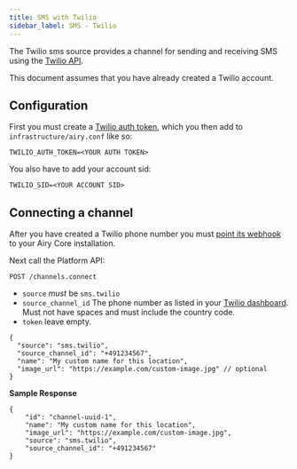 ```yaml
---
title: SMS with Twilio
sidebar_label: SMS - Twilio
---
```


The Twilio sms source provides a channel for sending and receiving SMS using the [Twilio API](https://www.twilio.com/).

This document assumes that you have already created a Twilio account.

## Configuration
 
First you must create a [Twilio auth token](https://support.twilio.com/hc/en-us/articles/223136027-Auth-Tokens-and-How-to-Change-Them),
which you then add to `infrastructure/airy.conf` like so:

```
TWILIO_AUTH_TOKEN=<YOUR AUTH TOKEN>
```

You also have to add your account sid:

```
TWILIO_SID=<YOUR ACCOUNT SID>
```

## Connecting a channel

After you have created a Twilio phone number you must [point its webhook](https://www.twilio.com/docs/sms/tutorials/how-to-receive-and-reply-java#configure-your-webhook-url) to your
Airy Core installation.

Next call the Platform API:

```
POST /channels.connect
```

- `source` *must* be `sms.twilio`
- `source_channel_id`   The phone number as listed in your [Twilio dashboard](https://www.twilio.com/console/phone-numbers/). 
                        Must not have spaces and must include the country code. 
- `token` leave empty.

```json5
{
  "source": "sms.twilio",
  "source_channel_id": "+491234567",
  "name": "My custom name for this location",
  "image_url": "https://example.com/custom-image.jpg" // optional
}
```

**Sample Response**

```json5
{
    "id": "channel-uuid-1",
    "name": "My custom name for this location",
    "image_url": "https://example.com/custom-image.jpg",
    "source": "sms.twilio",
    "source_channel_id": "+491234567"
}
```
